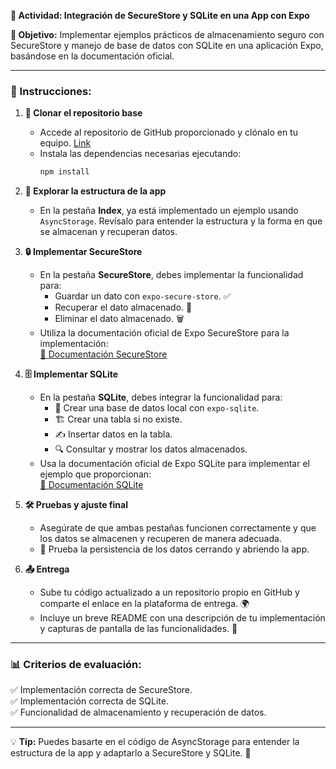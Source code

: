 **📝 Actividad: Integración de SecureStore y SQLite en una App con Expo**

**🎯 Objetivo:**
Implementar ejemplos prácticos de almacenamiento seguro con SecureStore y manejo de base de datos con SQLite en una aplicación Expo, basándose en la documentación oficial.

---

### **📌 Instrucciones:**

1. **🔗 Clonar el repositorio base**
   - Accede al repositorio de GitHub proporcionado y clónalo en tu equipo. [Link](https://github.com/efraindiaz/navigation_data)
   - Instala las dependencias necesarias ejecutando:
     ```sh
     npm install
     ```

2. **📂 Explorar la estructura de la app**
   - En la pestaña **Index**, ya está implementado un ejemplo usando `AsyncStorage`. Revísalo para entender la estructura y la forma en que se almacenan y recuperan datos.

3. **🔒 Implementar SecureStore**
   - En la pestaña **SecureStore**, debes implementar la funcionalidad para:
     - Guardar un dato con `expo-secure-store`. ✅
     - Recuperar el dato almacenado. 🔄
     - Eliminar el dato almacenado. 🗑️
   - Utiliza la documentación oficial de Expo SecureStore para la implementación:  
     [📖 Documentación SecureStore](https://docs.expo.dev/versions/latest/sdk/securestore/)

4. **🗄️ Implementar SQLite**
   - En la pestaña **SQLite**, debes integrar la funcionalidad para:
     - 📌 Crear una base de datos local con `expo-sqlite`.
     - 🏗️ Crear una tabla si no existe.
     - ✍️ Insertar datos en la tabla.
     - 🔍 Consultar y mostrar los datos almacenados.
   - Usa la documentación oficial de Expo SQLite para implementar el ejemplo que proporcionan:  
     [📖 Documentación SQLite](https://docs.expo.dev/versions/latest/sdk/sqlite/)

5. **🛠️ Pruebas y ajuste final**
   - Asegúrate de que ambas pestañas funcionen correctamente y que los datos se almacenen y recuperen de manera adecuada.
   - 🔄 Prueba la persistencia de los datos cerrando y abriendo la app.

6. **📤 Entrega**
   - Sube tu código actualizado a un repositorio propio en GitHub y comparte el enlace en la plataforma de entrega. 🌍
   - Incluye un breve README con una descripción de tu implementación y capturas de pantalla de las funcionalidades. 📸

---

### **📊 Criterios de evaluación:**
✅ Implementación correcta de SecureStore.  
✅ Implementación correcta de SQLite.  
✅ Funcionalidad de almacenamiento y recuperación de datos.  

---

💡 **Tip:** Puedes basarte en el código de AsyncStorage para entender la estructura de la app y adaptarlo a SecureStore y SQLite. 🧩


